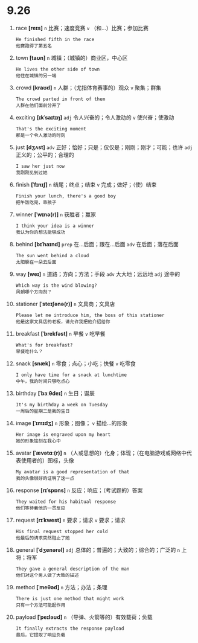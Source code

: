 # 9.26

1. race **[reɪs]** `n` 比赛；速度竞赛 `v` （和...）比赛；参加比赛

   ```
   He finished fifth in the race
   他赛跑得了第五名
   ```

2. town **[taʊn]** `n` 城镇；（城镇的）商业区，中心区

   ```
   He lives the other side of town
   他住在城镇的另一端
   ```

3. crowd **[kraʊd]** `n` 人群；（尤指体育赛事的）观众 `v` 聚集；群集

   ```
   The crowd parted in front of them
   人群在他们面前分开了
   ```

4. exciting **[ɪkˈsaɪtɪŋ]** `adj` 令人兴奋的；令人激动的 `v` 使兴奋；使激动

   ```
   That's the exciting moment
   那是一个令人激动的时刻
   ```

5. just **[dʒʌst]** `adv` 正好；恰好；只是；仅仅是；刚刚；刚才；可能；也许 `adj` 正义的；公平的；合理的

   ```
   I saw her just now
   我刚刚见到过她
   ```

6. finish **[ˈfɪnɪʃ]** `n` 结尾；终点；结束 `v` 完成；做好；（使）结束

   ```
   Finish your lunch, there's a good boy
   把午饭吃完，乖孩子
   ```

7. winner **[ˈwɪnə(r)]** `n` 获胜者；赢家

   ```
   I think your idea is a winner
   我认为你的想法能够成功
   ```

8. behind **[bɪˈhaɪnd]** `prep` 在...后面；跟在...后面 `adv` 在后面；落在后面

   ```
   The sun went behind a cloud
   太阳躲在一朵云后面
   ```

9. way **[weɪ]** `n` 道路；方向；方法；手段 `adv` 大大地；远远地 `adj` 途中的

   ```
   Which way is the wind blowing?
   风朝哪个方向刮？
   ```

10. stationer **[ˈsteɪʃənə(r)]** `n` 文具商；文具店

    ```
    Please let me introduce him, the boss of this stationer
    他是这家文具店的老板，请允许我把他介绍给你
    ```

11. breakfast **[ˈbrekfəst]** `n` 早餐 `v` 吃早餐

    ```
    What's for breakfast?
    早餐吃什么？
    ```

12. snack **[snæk]** `n` 零食；点心；小吃；快餐 `v` 吃零食

    ```
    I only have time for a snack at lunchtime
    中午，我的时间只够吃点心
    ```

13. birthday **[ˈbɜːθdeɪ]** `n` 生日；诞辰

    ```
    It's my birthday a week on Tuesday
    一周后的星期二是我的生日
    ```

14. image **[ˈɪmɪdʒ]** `n` 形象；图像； `v` 描绘...的形象

    ```
    Her image is engraved upon my heart
    她的形象铭刻在我心中
    ```

15. avatar **[ˈævətɑː(r)]** `n` （人或思想的）化身；体现；（在电脑游戏或网络中代表使用者的）图标，头像

    ```
    My avatar is a good representation of that
    我的头像很好的证明了这一点
    ```

16. response **[rɪˈspɒns]** `n` 反应；响应；（考试题的）答案

    ```
    They waited for his habitual response
    他们等待着他的一贯反应
    ```

17. request **[rɪˈkwest]** `n` 要求；请求 `v` 要求；请求

    ```
    His final request stopped her cold
    他最后的请求突然阻止了她
    ```

18. general **[ˈdʒenərəl]** `adj` 总体的；普遍的；大致的；综合的；广泛的 `n` 上将；将军

    ```
    They gave a general description of the man
    他们对这个男人做了大致的描述
    ```

19. method **[ˈmeθəd]** `n` 方法；办法；条理

    ```
    There is just one method that might work
    只有一个方法可能起作用
    ```

20. payload **[ˈpeɪləʊd]** `n` （导弹、火箭等的）有效载荷；负载

    ```
    It finally extracts the response payload
    最后，它提取了响应负载
    ```
